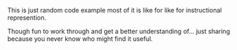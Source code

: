 This is just random code example most of it is like for like for instructional represention. 

Though fun to work through and get a better understanding of... just sharing because you never know who might find it useful.
